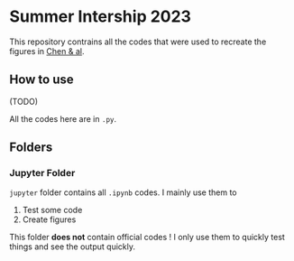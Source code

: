 # Summer Intership 2023

This repository contrains all the codes that were used to recreate the figures in [Chen & al](https://doi.org/10.1029/2022GL098776). 

## How to use
(TODO)

All the codes here are in `.py`. 

## Folders

### Jupyter Folder
`jupyter` folder contains all `.ipynb` codes. I mainly use them to 

1. Test some code
2. Create figures

This folder  **does not** contain official codes ! I only use them to quickly test things and see the output quickly. 




